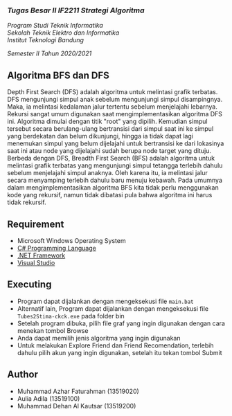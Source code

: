 ### *Tugas Besar II IF2211 Strategi Algoritma*

*Program Studi Teknik Informatika* <br />
*Sekolah Teknik Elektro dan Informatika* <br />
*Institut Teknologi Bandung* <br />

*Semester II Tahun 2020/2021*

## Algoritma BFS dan DFS
Depth First Search (DFS) adalah algoritma untuk melintasi grafik terbatas. DFS mengunjungi simpul anak sebelum mengunjungi simpul disampingnya. Maka, ia melintasi kedalaman jalur tertentu sebelum menjelajahi lebarnya. Rekursi sangat umum digunakan saat mengimplementasikan algoritma DFS ini.
Algoritma dimulai dengan titik "root" yang dipilih. Kemudian simpul tersebut secara berulang-ulang bertransisi dari simpul saat ini ke simpul yang berdekatan dan belum dikunjungi, hingga ia tidak dapat lagi menemukan simpul yang belum dijelajahi untuk bertransisi ke dari lokasinya saat ini atau node yang dijelajahi sudah berupa node target yang dituju. 
Berbeda dengan DFS, Breadth First Search (BFS) adalah algoritma untuk melintasi grafik terbatas yang mengunjungi simpul tetangga terlebih dahulu sebelum menjelajahi simpul anaknya. Oleh karena itu, ia melintasi jalur secara menyamping terlebih dahulu baru menuju kebawah. Pada umumnya dalam mengimplementasikan algoritma BFS kita tidak perlu menggunakan kode yang rekursif, namun tidak dibatasi pula bahwa algoritma ini harus tidak rekursif.

## Requirement
- Microsoft Windows Operating System  
- [C# Programming Language](https://visualstudio.microsoft.com/downloads/)
- [.NET Framework](https://dotnet.microsoft.com/download/dotnet-framework)
- [Visual Studio](https://visualstudio.microsoft.com/downloads/)

## Executing
- Program dapat dijalankan dengan mengeksekusi file `main.bat`
- Alternatif lain, Program dapat dijalankan dengan mengeksekusi file `Tubes2Stima-ckck.exe` pada folder bin
- Setelah program dibuka, pilih file graf yang ingin digunakan dengan cara menekan tombol Browse
- Anda dapat memilih jenis algoritma yang ingin digunakan
- Untuk melakukan Explore Friend dan Friend Recomendation, terlebih dahulu pilih akun yang ingin digunakan, setelah itu tekan tombol Submit

## Author
- Muhammad Azhar Faturahman (13519020)
- Aulia Adila (13519100)
- Muhammad Dehan Al Kautsar (13519200)
